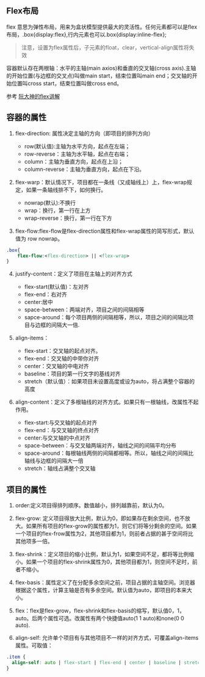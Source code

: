 ## Flex布局

flex 意思为弹性布局，用来为盒状模型提供最大的灵活性。任何元素都可以是flex布局，.box{display:flex},行内元素也可以.box{display:inline-flex};

> 注意，设置为flex属性后，子元素的float，clear，vertical-align属性将失效

容器默认存在两根轴：水平的主轴(main axios)和垂直的交叉轴(cross axis).主轴的开始位置(与边框的交叉点)叫做main start，结束位置叫main end；交叉轴的开始位置叫cross start，结束位置叫做cross end。

参考 [阮大神的flex讲解](http://www.ruanyifeng.com/blog/2015/07/flex-grammar.html)
## 容器的属性

1. flex-direction: 属性决定主轴的方向（即项目的排列方向）
    * row(默认值):主轴为水平方向，起点在左端；
    * row-reverse：主轴为水平轴，起点在右端；
    * column：主轴为垂直方向，起点在上沿；
    * column-reverse：主轴为垂直方向，起点在下沿。

2. flex-warp：默认情况下，项目都在一条线（又成轴线上）上，flex-wrap规定，如果一条轴线排不下，如何换行。
    * nowrap(默认):不换行
    * wrap：换行，第一行在上方
    * wrap-reverse：换行，第一行在下方

3. flex-flow:flex-flow是flex-direction属性和flex-wrap属性的简写形式，默认值为 row nowrap。
```css
.box{
    flex-flow:<flex-direction> || <flex-wrap>
}
```

4. justify-content：定义了项目在主轴上的对齐方式
    * flex-start(默认值)：左对齐
    * flex-end：右对齐
    * center:居中
    * space-between：两端对齐，项目之间的间隔相等
    * sapce-around：每个项目两侧的间隔相等，所以，项目之间的间隔比项目与边框的间隔大一倍.

5. align-items：
    * flex-start：交叉轴的起点对齐。
    * flex-end：交叉轴的中带你对齐
    * center：交叉轴的中电对齐
    * baseline：项目的第一行文字的基线对齐
    * stretch（默认值）：如果项目未设置高度或设为auto，将占满整个容器的高度

6. align-content：定义了多根轴线的对齐方式。如果只有一根轴线，改属性不起作用。
    * flex-start:与交叉轴的起点对齐
    * flex-end：与交叉轴的终点对齐
    * center:与交叉轴的中点对齐
    * space-between：与交叉轴两端对齐，轴线之间的间隔平均分布
    * space-around：每根轴线两侧的间隔都相等。所以，轴线之间的间隔比轴线与边框的间隔大一倍
    * stretch：轴线占满整个交叉轴

## 项目的属性

1. order:定义项目得排列顺序。数值越小，排列越靠前，默认为0。

2. flex-grow: 定义项目得放大比例，默认为0，即如果存在剩余空间，也不放大。如果所有项目的flex-grow的属性都为1，则它们将等分剩余的空间。如果一个项目的flex-frow属性为2，其他项目都为1，则前者占据的甚于空间将比其他项多一倍。

3. flex-shrink：定义项目的缩小比例，默认为1，如果空间不足，都将等比例缩小。如果一个项目的flex-shrink属性为0，其他项目都为1，则空间不足时，前者不缩小。

4. flex-basis：属性定义了在分配多余空间之前，项目占据的主轴空间。浏览器根据这个属性，计算主轴是否有多余空间。默认值为auto，即项目的本来大小。

5. flex：flex是flex-grow，flex-shrink和flex-basis的缩写，默认值0，1，auto。后两个属性可选。改属性有两个快捷值auto(1 1 auto)和none(0 0 auto).

5. align-self: 允许单个项目有与其他项目不一样的对齐方式，可覆盖align-items属性。可取值：
```css
.item {
  align-self: auto | flex-start | flex-end | center | baseline | stretch;
}
```




